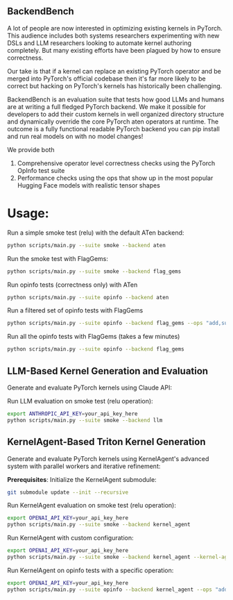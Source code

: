 ## BackendBench

A lot of people are now interested in optimizing existing kernels in PyTorch. This audience includes both systems researchers experimenting with new DSLs and LLM researchers looking to automate kernel authoring completely. But many existing efforts have been plagued by how to ensure correctness.

Our take is that if a kernel can replace an existing PyTorch operator and be merged into PyTorch's official codebase then it's far more likely to be correct but hacking on PyTorch's kernels has historically been challenging.

BackendBench is an evaluation suite that tests how good LLMs and humans are at writing a full fledged PyTorch backend. We make it possible for developers to add their custom kernels in well organized directory structure and dynamically override the core PyTorch aten operators at runtime. The outcome is a fully functional readable PyTorch backend you can pip install and run real models on with no model changes!

We provide both
1. Comprehensive operator level correctness checks using the PyTorch OpInfo test suite
2. Performance checks using the ops that show up in the most popular Hugging Face models with realistic tensor shapes

# Usage:

Run a simple smoke test (relu) with the default ATen backend:
```bash
python scripts/main.py --suite smoke --backend aten
```

Run the smoke test with FlagGems:
```bash
python scripts/main.py --suite smoke --backend flag_gems
```

Run opinfo tests (correctness only) with ATen
```bash
python scripts/main.py --suite opinfo --backend aten
```

Run a filtered set of opinfo tests with FlagGems
```bash
python scripts/main.py --suite opinfo --backend flag_gems --ops "add,sub"
```

Run all the opinfo tests with FlagGems (takes a few minutes)
```bash
python scripts/main.py --suite opinfo --backend flag_gems
```

## LLM-Based Kernel Generation and Evaluation

Generate and evaluate PyTorch kernels using Claude API:

Run LLM evaluation on smoke test (relu operation):
```bash
export ANTHROPIC_API_KEY=your_api_key_here
python scripts/main.py --suite smoke --backend llm
```

## KernelAgent-Based Triton Kernel Generation

Generate and evaluate PyTorch kernels using KernelAgent's advanced system with parallel workers and iterative refinement:

**Prerequisites**: Initialize the KernelAgent submodule:
```bash
git submodule update --init --recursive
```

Run KernelAgent evaluation on smoke test (relu operation):
```bash
export OPENAI_API_KEY=your_api_key_here
python scripts/main.py --suite smoke --backend kernel_agent
```

Run KernelAgent with custom configuration:
```bash
export OPENAI_API_KEY=your_api_key_here
python scripts/main.py --suite smoke --backend kernel_agent --kernel-agent-workers 6 --kernel-agent-max-rounds 15
```

Run KernelAgent on opinfo tests with a specific operation:
```bash
export OPENAI_API_KEY=your_api_key_here
python scripts/main.py --suite opinfo --backend kernel_agent --ops "add"
```
